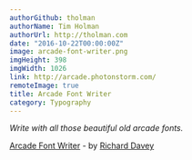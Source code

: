 ```yaml
---
authorGithub: tholman
authorName: Tim Holman
authorUrl: http://tholman.com
date: "2016-10-22T00:00:00Z"
image: arcade-font-writer.png
imgHeight: 398
imgWidth: 1026
link: http://arcade.photonstorm.com/
remoteImage: true
title: Arcade Font Writer
category: Typography
---
```


_Write with all those beautiful old arcade fonts._

[Arcade Font Writer](http://arcade.photonstorm.com/) - by [Richard Davey](http://www.photonstorm.com/)
